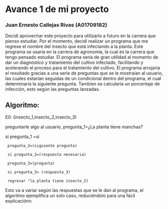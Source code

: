 # Avance 1 de mi proyecto

### Juan Ernesto Callejas Rivas (A01709182)

Decidí aprovechar este proyecto para utilizarlo a futuro en la carrera que pienso estudiar.
Por el momento, decidí realizar un programa que me regrese el nombre del insecto que está infectando a la planta. Este programa se usaría en la carrera de agronomía, la cual es la carrera que tengo pensado estudiar. 
El programa sería de gran utilidad al momento de dar un diagnóstico y tratamiento del cultivo infectado, facilitando y acelerando el proceso para el tratamiento del cultivo.
El programa arrojaría el resultado gracias a una serie de preguntas que se le mostraían al usuario, las cuales estarían seguidas de un condicional dentro del programa, el cual determinaría la siguiente pregunta. Tambíen se calcularía un porcentaje de infección, esto según las preguntas lanzadas.

## Algoritmo:

E0: (insecto_1,insecto_2,insecto_3)

preguntarle algo al usuario, pregunta_1=¿La planta tiene manchas?

si pregunta_1 =si
     
     pregunta_2=(siguiente pregunta)
     
     si pregunta_2=(respuesta necesaria)
     
     pregunta_3=(pregunta)
     
     si pregunta_3= (respuesta_3)
     
     regresar "la planta tiene insecto_2)
     
     
Esto va a variar según las respuestas que se le dan al programa, el algoritmo ejemplifica un solo caso, reduciéndolo para una fácil explicaciónn.     
     
     



